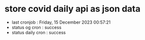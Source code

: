 # store covid daily api as json data

- last cronjob : Friday, 15 December 2023 00:57:21
- status og cron : success
- status daily cron : success
      
      